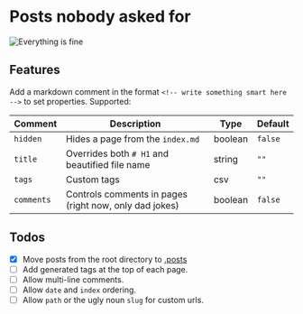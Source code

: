 # Posts nobody asked for

![Everything is fine](https://img.shields.io/badge/This_shit_is_amazing-Even_more_amazing:_you_are_reading_this!-brightgreen)


## Features

Add a markdown comment in the format `<!-- write something smart here -->`
to set properties. Supported:

| Comment    | Description                                            | Type    | Default  |
| ---------- | ------------------------------------------------------ | ------- | -------- |
| `hidden`   | Hides a page from the `index.md`                       | boolean | `false`  |
| `title`    | Overrides both `# H1` and beautified file name         | string  | `""`     |
| `tags`     | Custom tags                                            | csv     | `""`     |
| `comments` | Controls comments in pages (right now, only dad jokes) | boolean | `false`  |



## Todos

- [x] Move posts from the root directory to [.posts](.posts)
- [ ] Add generated tags at the top of each page.
- [ ] Allow multi-line comments.
- [ ] Allow `date` and `index` ordering.
- [ ] Allow `path` or the ugly noun `slug` for custom urls.
